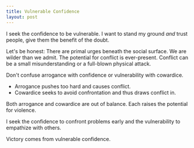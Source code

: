 ```yaml
---
title: Vulnerable Confidence
layout: post
---
```

I seek the confidence to be vulnerable.  I want to stand my ground *and* trust people, give them the benefit of the doubt.

Let's be honest: There are primal urges beneath the social surface.  We are wilder than we admit.  The potential for conflict is ever-present.  Conflict can be a small misunderstanding or a full-blown physical attack.

Don't confuse arrogance with confidence or vulnerability with cowardice.

  - Arrogance pushes too hard and causes conflict.
  - Cowardice seeks to avoid confrontation and thus draws conflict in.

Both arrogance and cowardice are out of balance.  Each raises the potential for violence.

I seek the confidence to confront problems early and the vulnerability to empathize with others.

Victory comes from vulnerable confidence.

